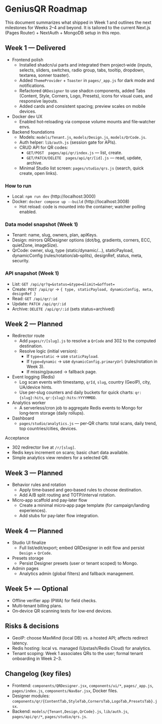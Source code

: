 # GeniusQR Roadmap

This document summarizes what shipped in Week 1 and outlines the next milestones for Weeks 2–4 and beyond. It is tailored to the current Next.js (Pages Router) + NextAuth + MongoDB setup in this repo.

## Week 1 — Delivered

- Frontend polish
  - Installed shadcn/ui parts and integrated them project‑wide (inputs, selects, sliders, switches, radio group, tabs, tooltip, dropdown, textarea, sonner toaster).
  - Added `ThemeProvider` + `Toaster` in `pages/_app.js` for dark mode and notifications.
  - Refactored `QRDesigner` to use shadcn components, added Tabs (Content, Style, Corners, Logo, Presets), icons for visual cues, and responsive layouts.
  - Added cards and consistent spacing; preview scales on mobile devices.
- Docker dev UX
  - Enabled hot‑reloading via compose volume mounts and file‑watcher envs.
- Backend foundations
  - Models: `models/Tenant.js`, `models/Design.js`, `models/QrCode.js`.
  - Auth helper: `lib/auth.js` (session gate for APIs).
  - CRUD API for QR codes:
    - `GET/POST  pages/api/qr/index.js` — list, create.
    - `GET/PATCH/DELETE  pages/api/qr/[id].js` — read, update, archive.
  - Minimal Studio list screen: `pages/studio/qrs.js` (search, quick create, open links).

### How to run

- Local: `npm run dev` (http://localhost:3000)
- Docker: `docker compose up --build` (http://localhost:3008)
  - Hot reload: code is mounted into the container; watcher polling enabled.

### Data model snapshot (Week 1)

- Tenant: name, slug, owners, plan, apiKeys.
- Design: mirrors QRDesigner options (dot/bg, gradients, corners, ECC, quietZone, imageSize).
- QrCode: owner, slug, type (static/dynamic/...), staticPayload, dynamicConfig (rules/rotation/ab‑splits), designRef, status, meta, security.

### API snapshot (Week 1)

- List: `GET /api/qr?q=&status=&type=&limit=&offset=`
- Create: `POST /api/qr` → `{ type, staticPayload, dynamicConfig, meta, designRef }`
- Read: `GET /api/qr/:id`
- Update: `PATCH /api/qr/:id`
- Archive: `DELETE /api/qr/:id` (sets status=archived)

## Week 2 — Planned

- Redirector route
  - Add `pages/r/[slug].js` to resolve a `QrCode` and 302 to the computed destination.
  - Resolve logic (initial version):
    - If `type=static` → use `staticPayload`.
    - If `type=dynamic` → use `dynamicConfig.primaryUrl` (rules/rotation in Week 3).
    - If missing/paused → fallback page.
- Event logging (Redis)
  - Log scan events with timestamp, `qrId`, `slug`, country (GeoIP), city, UA/device hints.
  - Use per‑slug counters and daily buckets for quick charts: `qr:{slug}:hits`, `qr:{slug}:hits:YYYYMMDD`.
- Analytics worker
  - A serverless/cron job to aggregate Redis events to Mongo for long‑term storage (daily rollups).
- Dashboard
  - `pages/studio/analytics.js` — per‑QR charts: total scans, daily trend, top countries/cities, devices.

Acceptance
- 302 redirector live at `/r/[slug]`.
- Redis keys increment on scans; basic chart data available.
- Simple analytics view renders for a selected QR.

## Week 3 — Planned

- Behavior rules and rotation
  - Apply time‑based and geo‑based rules to choose destination.
  - Add A/B split routing and TOTP/interval rotation.
- Micro‑app scaffold and pay‑later flow
  - Create a minimal micro‑app page template (for campaign/landing experiences).
  - Add stubs for pay‑later flow integration.

## Week 4 — Planned

- Studio UI finalize
  - Full list/edit/export; embed QRDesigner in edit flow and persist `Design` + `QrCode`.
- Presets storage
  - Persist Designer presets (user or tenant scoped) to Mongo.
- Admin pages
  - Analytics admin (global filters) and fallback management.

## Week 5+ — Optional

- Offline verifier app (PWA) for field checks.
- Multi‑tenant billing plans.
- On‑device QR scanning tests for low‑end devices.

## Risks & decisions

- GeoIP: choose MaxMind (local DB) vs. a hosted API; affects redirect latency.
- Redis hosting: local vs. managed (Upstash/Redis Cloud) for analytics.
- Tenant scoping: Week 1 associates QRs to the user; formal tenant onboarding in Week 2–3.

## Changelog (key files)

- Frontend: `components/QRDesigner.jsx`, `components/ui/*`, `pages/_app.js`, `pages/index.js`, `components/NavBar.jsx`, Docker files.
- Designer modules: `components/qr/{ContentTab,StyleTab,CornersTab,LogoTab,PresetsTab}.jsx`.
- Backend: `models/{Tenant,Design,QrCode}.js`, `lib/auth.js`, `pages/api/qr/*`, `pages/studio/qrs.js`.

